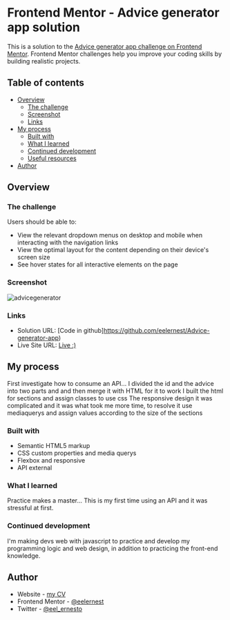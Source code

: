 # Frontend Mentor - Advice generator app solution

This is a solution to the [Advice generator app challenge on Frontend Mentor](https://www.frontendmentor.io/challenges/advice-generator-app-QdUG-13db). Frontend Mentor challenges help you improve your coding skills by building realistic projects.

## Table of contents

- [Overview](#overview)
  - [The challenge](#the-challenge)
  - [Screenshot](#screenshot)
  - [Links](#links)
- [My process](#my-process)
  - [Built with](#built-with)
  - [What I learned](#what-i-learned)
  - [Continued development](#continued-development)
  - [Useful resources](#useful-resources)
- [Author](#author)

## Overview

### The challenge

Users should be able to:

- View the relevant dropdown menus on desktop and mobile when interacting with the navigation links
- View the optimal layout for the content depending on their device's screen size
- See hover states for all interactive elements on the page

### Screenshot

![advicegenerator](https://user-images.githubusercontent.com/74675215/167329084-2dc3c399-318c-4b25-bde2-2ae12bf21e61.png)


### Links

- Solution URL: [Code in github]https://github.com/eelernest/Advice-generator-app)
- Live Site URL: [Live :)](https://eelernest.github.io/Advice-generator-app/)

## My process

First investigate how to consume an API...
I divided the id and the advice into two parts and and then merge it with HTML for it to work
I built the html for sections and assign classes to use css
The responsive design it was complicated and it was what took me more time, to resolve it use mediaquerys and assign values according to the size of the sections


### Built with

- Semantic HTML5 markup
- CSS custom properties and media querys
- Flexbox and responsive
- API external

### What I learned

Practice makes a master... This is my first time using an API and it was stressful at first.

### Continued development

I'm making devs web with javascript to practice and develop my programming logic and web design, in addition to practicing the front-end knowledge.

## Author

- Website - [my CV](https://eelernest.github.io/cv/)
- Frontend Mentor - [@eelernest](https://www.frontendmentor.io/profile/eelernest)
- Twitter - [@eel_ernesto](https://twitter.com/eel_ernesto)
